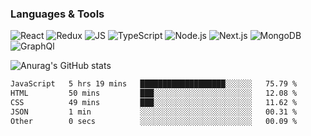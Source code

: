 ### Languages & Tools

![React](https://img.shields.io/badge/REACT-000?style=for-the-badge&logo=REACT)
![Redux](https://img.shields.io/badge/REDUX-000?style=for-the-badge&logo=Redux&logoColor=violet)
![JS](https://img.shields.io/badge/JavaScript-000?style=for-the-badge&logo=JavaScript&logoColor=yellow)
![TypeScript](https://img.shields.io/badge/TypeScript-000?style=for-the-badge&logo=TypeScript&logoColor=)
![Node.js](https://img.shields.io/badge/Node.js-000?style=for-the-badge&logo=Node.js&logoColor=)
![Next.js](https://img.shields.io/badge/Next.js-000?style=for-the-badge&logo=Next.js&logoColor=)
![MongoDB](https://img.shields.io/badge/MongoDB-000?style=for-the-badge&logo=MongoDB&logoColor=)
![GraphQl](https://img.shields.io/badge/GraphQl-000?style=for-the-badge&logo=GraphQl&logoColor=violet)

![Anurag's GitHub stats](https://github-readme-stats.vercel.app/api?username=naurkhanov&theme=dark&show_icons=true)

<!--START_SECTION:waka-->

```txt
JavaScript   5 hrs 19 mins   ███████████████████░░░░░░   75.79 %
HTML         50 mins         ███░░░░░░░░░░░░░░░░░░░░░░   12.08 %
CSS          49 mins         ███░░░░░░░░░░░░░░░░░░░░░░   11.62 %
JSON         1 min           ░░░░░░░░░░░░░░░░░░░░░░░░░   00.31 %
Other        0 secs          ░░░░░░░░░░░░░░░░░░░░░░░░░   00.09 %
```

<!--END_SECTION:waka-->
